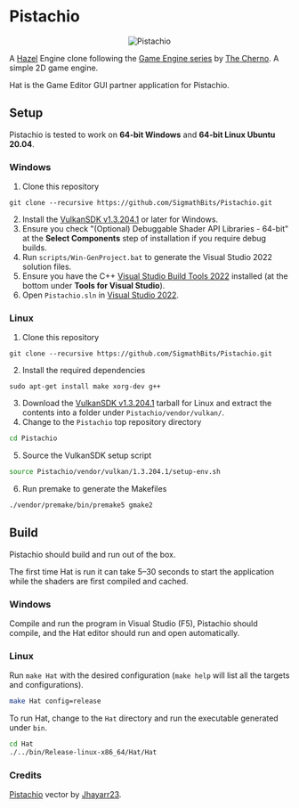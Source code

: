 # Pistachio

<p align="center">
    <image src="resources/Pistachio.png" alt="Pistachio">
</p>

A [Hazel](https://github.com/TheCherno/Hazel) Engine clone following the 
[Game Engine series](https://www.youtube.com/playlist?list=PLlrATfBNZ98dC-V-N3m0Go4deliWHPFwT) by 
[The Cherno](https://www.youtube.com/c/TheChernoProject). A simple 2D game engine.

Hat is the Game Editor GUI partner application for Pistachio.

## Setup

Pistachio is tested to work on **64-bit Windows** and **64-bit Linux Ubuntu 20.04**.

### Windows

1. Clone this repository
```ssh
git clone --recursive https://github.com/SigmathBits/Pistachio.git
```
2. Install the [VulkanSDK v1.3.204.1](https://vulkan.lunarg.com/sdk/home) or later for Windows.
3. Ensure you check "(Optional) Debuggable Shader API Libraries - 64-bit" at the **Select Components** step of installation if you require debug builds.
4. Run `scripts/Win-GenProject.bat` to generate the Visual Studio 2022 solution files.
5. Ensure you have the C++ [Visual Studio Build Tools 2022](https://visualstudio.microsoft.com/downloads/) installed
   (at the bottom under **Tools for Visual Studio**).
6. Open `Pistachio.sln` in [Visual Studio 2022](https://visualstudio.microsoft.com/vs/).

### Linux

1. Clone this repository
```ssh
git clone --recursive https://github.com/SigmathBits/Pistachio.git
```
2. Install the required dependencies
```ssh
sudo apt-get install make xorg-dev g++
```
3. Download the [VulkanSDK v1.3.204.1](https://vulkan.lunarg.com/sdk/home) tarball for Linux and extract the contents into a folder under `Pistachio/vendor/vulkan/`.
4. Change to the `Pistachio` top repository directory
```bash
cd Pistachio
```
5. Source the VulkanSDK setup script
```bash
source Pistachio/vendor/vulkan/1.3.204.1/setup-env.sh
```
6. Run premake to generate the Makefiles
```bash
./vendor/premake/bin/premake5 gmake2
```

## Build

Pistachio should build and run out of the box.

The first time Hat is run it can take 5–30 seconds to start the application while the shaders are first compiled and cached.

### Windows

Compile and run the program in Visual Studio (F5), Pistachio should compile, 
and the Hat editor should run and open automatically. 

### Linux

Run `make Hat` with the desired configuration (`make help` will list all the targets and configurations).
```bash
make Hat config=release
```
To run Hat, change to the `Hat` directory and run the executable generated under `bin`.
```bash
cd Hat
./../bin/Release-linux-x86_64/Hat/Hat
```

### Credits

[Pistachio](https://www.deviantart.com/jhayarr23/art/MLP-Vector-Pistachio-770159749) vector by 
[Jhayarr23](https://www.deviantart.com/jhayarr23).
